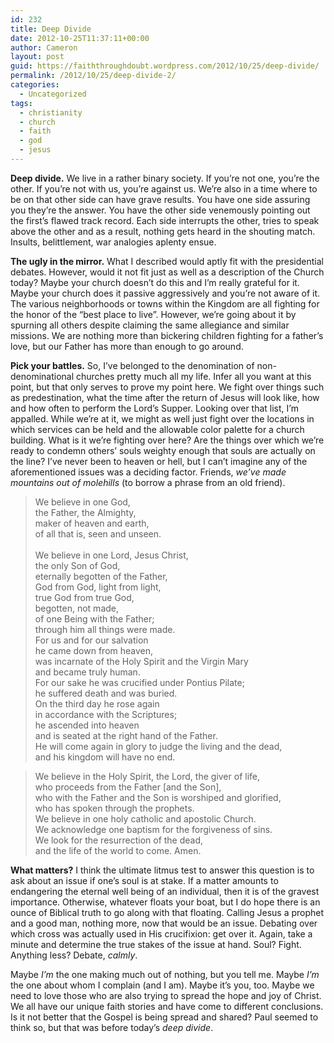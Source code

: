 ```yaml
---
id: 232
title: Deep Divide
date: 2012-10-25T11:37:11+00:00
author: Cameron
layout: post
guid: https://faiththroughdoubt.wordpress.com/2012/10/25/deep-divide/
permalink: /2012/10/25/deep-divide-2/
categories:
  - Uncategorized
tags:
  - christianity
  - church
  - faith
  - god
  - jesus
---
```

**Deep divide.** We live in a rather binary society. If you’re not one, you’re the other. If you’re not with us, you’re against us. We’re also in a time where to be on that other side can have grave results. You have one side assuring you they’re the answer. You have the other side venemously pointing out the first’s flawed track record. Each side interrupts the other, tries to speak above the other and as a result, nothing gets heard in the shouting match. Insults, belittlement, war analogies aplenty ensue.

**The ugly in the mirror.** What I described would aptly fit with the presidential debates. However, would it not fit just as well as a description of the Church today? Maybe your church doesn’t do this and I’m really grateful for it. Maybe your church does it passive aggressively and you’re not aware of it. The various neighborhoods or towns within the Kingdom are all fighting for the honor of the “best place to live”. However, we’re going about it by spurning all others despite claiming the same allegiance and similar missions. We are nothing more than bickering children fighting for a father’s love, but our Father has more than enough to go around.

**Pick your battles.** So, I’ve belonged to the denomination of non-denominational churches pretty much all my life. Infer all you want at this point, but that only serves to prove my point here. We fight over things such as predestination, what the time after the return of Jesus will look like, how and how often to perform the Lord’s Supper. Looking over that list, I’m appalled. While we’re at it, we might as well just fight over the locations in which services can be held and the allowable color palette for a church building. What is it we’re fighting over here? Are the things over which we’re ready to condemn others’ souls weighty enough that souls are actually on the line? I’ve never been to heaven or hell, but I can’t imagine any of the aforementioned issues was a deciding factor. Friends, _we’ve made mountains out of molehills_ (to borrow a phrase from an old friend).

> We believe in one God,   
> the Father, the Almighty,   
> maker of heaven and earth,   
> of all that is, seen and unseen.  
>    
> We believe in one Lord, Jesus Christ,   
> the only Son of God,   
> eternally begotten of the Father,   
> God from God, light from light,   
> true God from true God,   
> begotten, not made,   
> of one Being with the Father;   
> through him all things were made.   
> For us and for our salvation   
> he came down from heaven,   
> was incarnate of the Holy Spirit and the Virgin Mary   
> and became truly human.   
> For our sake he was crucified under Pontius Pilate;   
> he suffered death and was buried.   
> On the third day he rose again   
> in accordance with the Scriptures;   
> he ascended into heaven   
> and is seated at the right hand of the Father.   
> He will come again in glory to judge the living and the dead,   
> and his kingdom will have no end.

> We believe in the Holy Spirit, the Lord, the giver of life,   
> who proceeds from the Father [and the Son],   
> who with the Father and the Son is worshiped and glorified,   
> who has spoken through the prophets.   
> We believe in one holy catholic and apostolic Church.   
> We acknowledge one baptism for the forgiveness of sins.   
> We look for the resurrection of the dead,   
> and the life of the world to come. Amen.

**What matters?** I think the ultimate litmus test to answer this question is to ask about an issue if one’s soul is at stake. If a matter amounts to endangering the eternal well being of an individual, then it is of the gravest importance. Otherwise, whatever floats your boat, but I do hope there is an ounce of Biblical truth to go along with that floating. Calling Jesus a prophet and a good man, nothing more, now that would be an issue. Debating over which cross was actually used in His crucifixion: get over it. Again, take a minute and determine the true stakes of the issue at hand. Soul? Fight. Anything less? Debate, _calmly_.

Maybe _I’m_ the one making much out of nothing, but you tell me. Maybe _I’m_ the one about whom I complain (and I am). Maybe it’s you, too. Maybe we need to love those who are also trying to spread the hope and joy of Christ. We all have our unique faith stories and have come to different conclusions. Is it not better that the Gospel is being spread and shared? Paul seemed to think so, but that was before today’s _deep divide_.